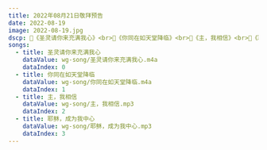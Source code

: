 ```yaml
---
title: 2022年08月21日敬拜预告
date: 2022-08-19
image: 2022-08-19.jpg
dscp: 🎸《圣灵请你来充满我心》<br>🎸《你同在如天堂降临》<br>🎸《主，我相信》<br>🎸《耶稣，成为我中心》
songs:
  - title: 圣灵请你来充满我心
    dataValue: wg-song/圣灵请你来充满我心.m4a
    dataIndex: 0
  - title: 你同在如天堂降临
    dataValue: wg-song/你同在如天堂降临.m4a
    dataIndex: 1
  - title: 主，我相信
    dataValue: wg-song/主，我相信.mp3
    dataIndex: 2
  - title: 耶稣，成为我中心
    dataValue: wg-song/耶稣，成为我中心.mp3
    dataIndex: 3
---
```


